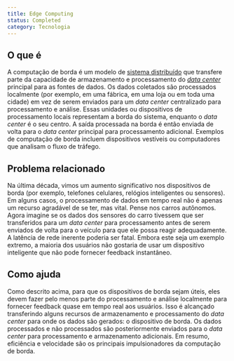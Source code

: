 ```yaml
---
title: Edge Computing
status: Completed
category: Tecnologia
---
```


## O que é

A computação de borda é um modelo de [sistema distribuído](/pt-br/distributed-systems) que transfere parte da capacidade de armazenamento e processamento do [*data center*](/pt-br/data-center) principal para as fontes de dados.
Os dados coletados são processados localmente (por exemplo, em uma fábrica, em uma loja ou em toda uma cidade) em vez de serem enviados para um *data center* centralizado para processamento e análise.
Essas unidades ou dispositivos de processamento locais representam a borda do sistema, enquanto o *data center* é o seu centro.
A saída processada na borda é então enviada de volta para o *data center* principal para processamento adicional.
Exemplos de computação de borda incluem dispositivos vestíveis ou computadores que analisam o fluxo de tráfego.

## Problema relacionado

Na última década, vimos um aumento significativo nos dispositivos de borda (por exemplo, telefones celulares, relógios inteligentes ou sensores). Em alguns casos, o processamento de dados em tempo real não é apenas um recurso agradável de se ter, mas vital. Pense nos carros autônomos. Agora imagine se os dados dos sensores do carro tivessem que ser transferidos para um *data center* para processamento antes de serem enviados de volta para o veículo para que ele possa reagir adequadamente. A latência de rede inerente poderia ser fatal. Embora este seja um exemplo extremo, a maioria dos usuários não gostaria de usar um dispositivo inteligente que não pode fornecer feedback instantâneo.

## Como ajuda

Como descrito acima, para que os dispositivos de borda sejam úteis, eles devem fazer pelo menos parte do processamento e análise localmente para fornecer feedback quase em tempo real aos usuários. Isso é alcançado transferindo alguns recursos de armazenamento e processamento do *data center* para onde os dados são gerados: o dispositivo de borda. Os dados processados e não processados são posteriormente enviados para o *data center* para processamento e armazenamento adicionais. Em resumo, eficiência e velocidade são os principais impulsionadores da computação de borda.